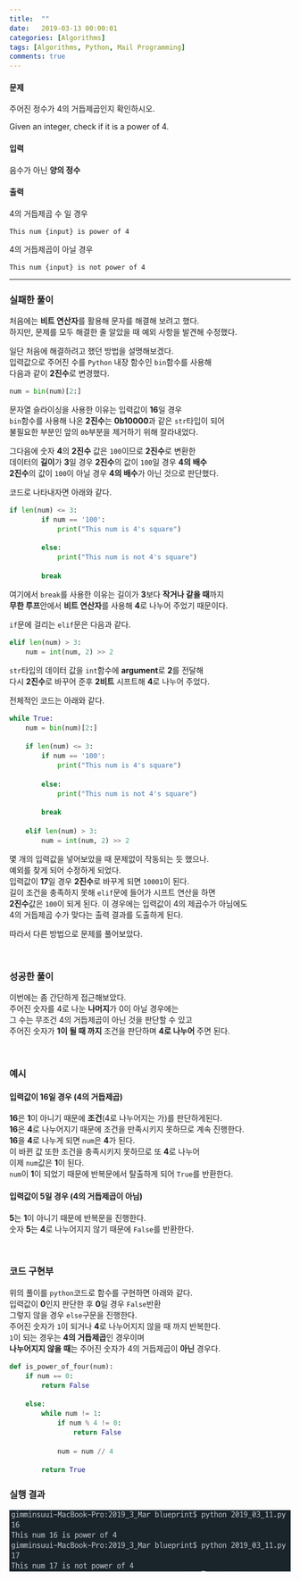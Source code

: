 ```yaml
---
title:  ""
date:   2019-03-13 00:00:01
categories: [Algorithms]
tags: [Algorithms, Python, Mail Programming]
comments: true
---
```


#### 문제
주어진 정수가 4의 거듭제곱인지 확인하시오.<br/>

Given an integer, check if it is a power of 4.

#### 입력
음수가 아닌 **양의 정수**

#### 출력
4의 거듭제곱 수 일 경우<br/>
```
This num {input} is power of 4
```

4의 거듭제곱이 아닐 경우<br/>
```
This num {input} is not power of 4
```

---

### 실패한 풀이
처음에는 **비트 연산자**를 활용해 문자를 해결해 보려고 했다.<br/>
하지만, 문제를 모두 해결한 줄 알았을 때 예외 사항을 발견해 수정했다.<br/>

일단 처음에 해결하려고 했던 방법을 설명해보겠다.<br/>
입력값으로 주어진 수를 `Python` 내장 함수인 `bin`함수를 사용해<br/>
다음과 같이 **2진수**로 변경했다.

```python
num = bin(num)[2:]
```

문자열 슬라이싱을 사용한 이유는 입력값이 **16**일 경우<br/>
`bin`함수를 사용해 나온 **2진수**는 **0b10000**과 같은 `str`타입이 되어<br/>
불필요한 부분인 앞의 `0b`부분을 제거하기 위해 잘라내었다.<br/>

그다음에 숫자 **4**의 **2진수** 값은 `100`이므로 **2진수**로 변환한<br/>
데이터의 **길이**가 **3**일 경우 **2진수**의 값이 `100`일 경우 **4의 배수**<br/>
**2진수**의 값이 `100`이 아닐 경우 **4의 배수**가 아닌 것으로 판단했다.<br/>

코드로 나타내자면 아래와 같다.

```python
if len(num) <= 3:
        if num == '100':
            print("This num is 4's square")

        else:
            print("This num is not 4's square")

        break
```

여기에서 `break`를 사용한 이유는 길이가 **3**보다 **작거나 같을 때**까지<br/>
**무한 루프**안에서 **비트 연산자**를 사용해 **4**로 나누어 주었기 때문이다.

`if`문에 걸리는 `elif`문은 다음과 같다.

```python
elif len(num) > 3:
    num = int(num, 2) >> 2
```

`str`타입의 데이터 값을 `int`함수에 **argument**로 **2**를 전달해<br/>
다시 **2진수**로 바꾸어 준후 **2비트** 시프트해 **4**로 나누어 주었다.

전체적인 코드는 아래와 같다.

```python
while True:
    num = bin(num)[2:]

    if len(num) <= 3:
        if num == '100':
            print("This num is 4's square")

        else:
            print("This num is not 4's square")

        break

    elif len(num) > 3:
        num = int(num, 2) >> 2
```

몇 개의 입력값을 넣어보았을 때 문제없이 작동되는 듯 했으나.<br/>
예외를 찾게 되어 수정하게 되었다.<br/>
입력값이 **17**일 경우 **2진수**로 바꾸게 되면 `10001`이 된다.<br/>
길이 조건을 충족하지 못해 `elif`문에 들어가 시프트 연산을 하면<br/>
**2진수**값은 `100`이 되게 된다. 이 경우에는 입력값이 4의 제곱수가 아님에도<br/>
4의 거듭제곱 수가 맞다는 출력 결과를 도출하게 된다.

따라서 다른 방법으로 문제를 풀어보았다.

<br/>

### 성공한 풀이
이번에는 좀 간단하게 접근해보았다.<br/>
주어진 숫자를 4로 나눈 **나머지**가 0이 아닐 경우에는<br/>
그 수는 무조건 4의 거듭제곱이 아닌 것을 판단할 수 있고<br/>
주어진 숫자가 **1이 될 때 까지** 조건을 판단하며 **4로 나누어** 주면 된다.<br/>

<br/>

### 예시

#### 입력값이 **16**일 경우 (4의 거듭제곱)
**16**은 **1**이 아니기 때문에 **조건**(4로 나누어지는 가)를 판단하게된다.<br/>
**16**은 **4**로 나누어지기 때문에 조건을 만족시키지 못하므로 계속 진행한다.<br/>
**16**을 **4**로 나누게 되면 `num`은 **4**가 된다.<br/>
이 바뀐 값 또한 조건을 충족시키지 못하므로 또 **4**로 나누어<br/>
이제 `num`값은 **1**이 된다.<br/>
`num`이 **1**이 되었기 때문에 반복문에서 탈출하게 되어 `True`를 반환한다.

#### 입력값이 **5**일 경우 (4의 거듭제곱이 아님)
**5**는 **1**이 아니기 때문에 반복문을 진행한다.<br/>
숫자 **5**는 **4**로 나누어지지 않기 때문에 `False`를 반환한다.

<br/>

### 코드 구현부
위의 풀이를 `python`코드로 함수를 구현하면 아래와 같다.<br/>
입력값이 **0**인지 판단한 후 **0**일 경우 `False`반환<br/>
그렇지 않을 경우 `else`구문을 진행한다.<br/>
주어진 숫자가 `1`이 되거나 **4**로 나누어지지 않을 때 까지 반복한다.<br/>
`1`이 되는 경우는 **4의 거듭제곱**인 경우이며<br/>
**나누어지지 않을 때**는 주어진 숫자가 4의 거듭제곱이 **아닌** 경우다.
```python
def is_power_of_four(num):
    if num == 0:
        return False

    else:
        while num != 1:
            if num % 4 != 0:
                return False

            num = num // 4

        return True
```

### 실행 결과
<img src="/assets/2019-03-13/1.png" width="600" height="auto">
